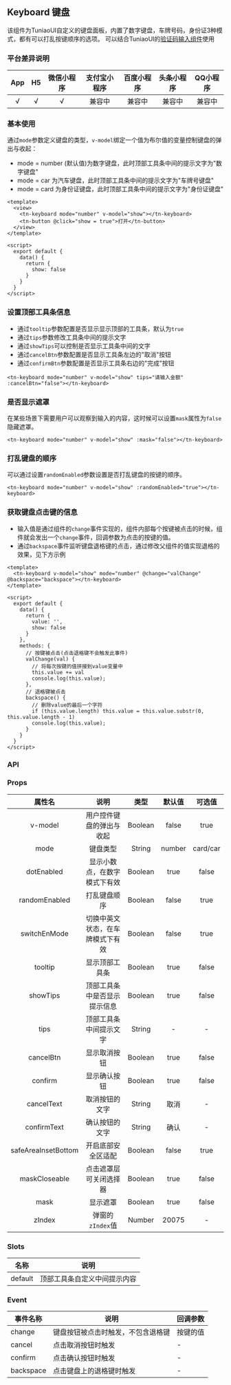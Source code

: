 ## Keyboard 键盘 <to-api/>

<demo-model url="/componentsPage/keyboard/keyboard"></demo-model>

该组件为TuniaoUI自定义的键盘面板，内置了数字键盘，车牌号码，身份证3种模式，都有可以打乱按键顺序的选项。
可以结合TuniaoUI的[验证码输入组件](codeinput.md)使用

### 平台差异说明

| App | H5 | 微信小程序 | 支付宝小程序 | 百度小程序 | 头条小程序 | QQ小程序 |
|:---:|:--:|:-----:|:------:|:-----:|:-----:|:-----:|
|  √  | √  |   √   |  兼容中   |  兼容中  |  兼容中  |  兼容中  |



### 基本使用

通过`mode`参数定义键盘的类型，`v-model`绑定一个值为布尔值的变量控制键盘的弹出与收起：

- mode = number (默认值)为数字键盘，此时顶部工具条中间的提示文字为"数字键盘"
- mode = car 为汽车键盘，此时顶部工具条中间的提示文字为"车牌号键盘"
- mode = card 为身份证键盘，此时顶部工具条中间的提示文字为"身份证键盘"

```vue
<template>
  <view>
    <tn-keyboard mode="number" v-model="show"></tn-keyboard>
    <tn-button @click="show = true">打开</tn-button>
  </view>
</template>

<script>
  export default {
    data() {
      return {
        show: false
      }
    }
  }
</script>
```



### 设置顶部工具条信息

- 通过`tooltip`参数配置是否显示显示顶部的工具条，默认为`true`
- 通过`tips`参数修改工具条中间的提示文字
- 通过`showTips`可以控制是否显示工具条中间的文字
- 通过`cancelBtn`参数配置是否显示工具条左边的"取消"按钮
- 通过`confirmBtn`参数配置是否显示工具条右边的"完成"按钮

```vue
<tn-keyboard mode="number" v-model="show" tips="请输入金额" :cancelBtn="false"></tn-keyboard>
```



### 是否显示遮罩

在某些场景下需要用户可以观察到输入的内容，这时候可以设置`mask`属性为`false`隐藏遮罩。

```vue
<tn-keyboard mode="number" v-model="show" :mask="false"></tn-keyboard>
```



### 打乱键盘的顺序

可以通过设置`randomEnabled`参数设置是否打乱键盘的按键的顺序。

```vue
<tn-keyboard mode="number" v-model="show" :randomEnabled="true"></tn-keyboard>
```



### 获取键盘点击键的信息

- 输入值是通过组件的`change`事件实现的，组件内部每个按键被点击的时候，组件就会发出一个`change`事件，回调参数为点击的按键的值。
- 通过`backspace`事件监听键盘退格键的点击，通过修改父组件的值实现退格的效果，见下方示例

```vue
<template>
  <tn-keyboard v-model="show" mode="number" @change="valChange" @backspace="backspace"></tn-keyboard>
</template>

<script>
  export default {
    data() {
      return {
        value: '',
        show: false
      }
    },
    methods: {
      // 按键被点击(点击退格键不会触发此事件)
      valChange(val) {
        // 将每次按键的值拼接到value变量中
        this.value += val
        console.log(this.value);
      },
      // 退格键被点击
      backspace() {
        // 删除value的最后一个字符
        if (this.value.length) this.value = this.value.substr(0, this.value.length - 1)
        console.log(this.value);
      }
    }
  }
</script>
```



### API

### Props

|         属性名         |        说明        |   类型    |  默认值   |   可选值    |
|:-------------------:|:----------------:|:-------:|:------:|:--------:|
|       v-model       |   用户控件键盘的弹出与收起   | Boolean | false  |   true   |
|        mode         |       键盘类型       | String  | number | card/car |
|     dotEnabled      |  显示小数点，在数字模式下有效  | Boolean |  true  |  false   |
|    randomEnabled    |      打乱键盘顺序      | Boolean | false  |   true   |
|    switchEnMode     | 切换中英文状态，在车牌模式下有效 | Boolean | false  |   true   |
|       tooltip       |     显示顶部工具条      | Boolean |  true  |  false   |
|      showTips       |  顶部工具条中是否显示提示信息  | Boolean |  true  |  false   |
|        tips         |   顶部工具条中间提示文字    | String  |   -    |    -     |
|      cancelBtn      |      显示取消按钮      | Boolean |  true  |  false   |
|       confirm       |      显示确认按钮      | Boolean |  true  |  false   |
|     cancelText      |     取消按钮的文字      | String  |   取消   |    -     |
|     confirmText     |     确认按钮的文字      | String  |   确认   |    -     |
| safeAreaInsetBottom |    开启底部安全区适配     | Boolean | false  |   true   |
|    maskCloseable    |   点击遮罩层可关闭选择器    | Boolean |  true  |  false   |
|        mask         |       显示遮罩       | Boolean |  true  |  false   |
|       zIndex        |   弹窗的`zIndex`值   | Number  | 20075  |    -     |



### Slots

|   名称    |       说明       |
|:-------:|:--------------:|
| default | 顶部工具条自定义中间提示内容 |



### Event

| 事件名称      | 说明                | 回调参数 |
|-----------|-------------------|------|
| change    | 键盘按钮被点击时触发，不包含退格键 | 按键的值 |
| cancel    | 点击取消按钮时触发         | -    |
| confirm   | 点击确认按钮时触发         | -    |
| backspace | 点击键盘上的退格键时触发      | -    |

